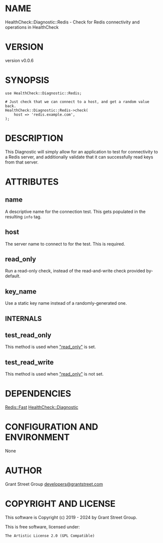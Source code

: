 # NAME

HealthCheck::Diagnostic::Redis - Check for Redis connectivity and operations in HealthCheck

# VERSION

version v0.0.6

# SYNOPSIS

    use HealthCheck::Diagnostic::Redis;

    # Just check that we can connect to a host, and get a random value back.
    HealthCheck::Diagnostic::Redis->check(
        host => 'redis.example.com',
    );

# DESCRIPTION

This Diagnostic will simply allow for an application to test for connectivity
to a Redis server, and additionally validate that it can successfully read keys
from that server.

# ATTRIBUTES

## name

A descriptive name for the connection test.
This gets populated in the resulting `info` tag.

## host

The server name to connect to for the test.
This is required.

## read\_only

Run a read-only check, instead of the read-and-write check provided
by-default.

## key\_name

Use a static key name instead of a randomly-generated one.

## INTERNALS

## test\_read\_only

This method is used when ["read\_only"](#read_only) is set.

## test\_read\_write

This method is used when ["read\_only"](#read_only) is not set.

# DEPENDENCIES

[Redis::Fast](https://metacpan.org/pod/Redis%3A%3AFast)
[HealthCheck::Diagnostic](https://metacpan.org/pod/HealthCheck%3A%3ADiagnostic)

# CONFIGURATION AND ENVIRONMENT

None

# AUTHOR

Grant Street Group <developers@grantstreet.com>

# COPYRIGHT AND LICENSE

This software is Copyright (c) 2019 - 2024 by Grant Street Group.

This is free software, licensed under:

    The Artistic License 2.0 (GPL Compatible)
